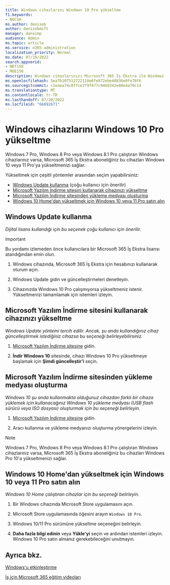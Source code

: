 ```yaml
---
title: Windows cihazlarını Windows 10 Pro yükseltme
f1.keywords:
- NOCSH
ms.author: deniseb
author: denisebmsft
manager: dansimp
audience: Admin
ms.topic: article
ms.service: o365-administration
localization_priority: Normal
ms.date: 07/19/2022
search.appverid:
- MET150
- MOE150
description: Windows cihazlarınızı Microsoft 365 İş Ekstra ile Windows 10 Pro yükseltmeyi öğrenin.
ms.openlocfilehash: 5ea7b107512722118e6fe872ebe48836e0fe70f6
ms.sourcegitcommit: c1eaea74c8ffce2f9f477c9469342e88e4a70c14
ms.translationtype: MT
ms.contentlocale: tr-TR
ms.lasthandoff: 07/20/2022
ms.locfileid: "66892671"
---
```

# <a name="upgrade-windows-devices-to-windows-10-pro"></a>Windows cihazlarını Windows 10 Pro yükseltme

Windows 7 Pro, Windows 8 Pro veya Windows 8.1 Pro çalıştıran Windows cihazlarınız varsa, Microsoft 365 İş Ekstra aboneliğiniz bu cihazları Windows 10 veya 11 Pro'ya yükseltmenizi sağlar.  

Yükseltmek için çeşitli yöntemler arasından seçim yapabilirsiniz:

- [Windows Update kullanma](#use-windows-update) (çoğu kullanıcı için önerilir)
- [Microsoft Yazılım İndirme sitesini kullanarak cihazınızı yükseltme](#upgrade-your-device-using-the-microsoft-software-download-site)
- [Microsoft Yazılım İndirme sitesinden yükleme medyası oluşturma](#create-installation-media-from-the-microsoft-software-download-site)
- [Windows 10 Home'dan yükseltmek için Windows 10 veya 11 Pro satın alın](#purchase-windows-10-or-11-pro-to-upgrade-from-windows-10-home)

## <a name="use-windows-update"></a>Windows Update kullanma

*Dijital lisans kullandığı için bu seçenek çoğu kullanıcı için önerilir.*

> [!IMPORTANT]
> Bu yordamı izlemeden önce kullanıcılara bir Microsoft 365 İş Ekstra lisansı atandığından emin olun.

1. Windows cihazında, Microsoft 365 İş Ekstra için hesabınızı kullanarak oturum açın.

2. Windows Update gidin ve güncelleştirmeleri denetleyin. 

3. Cihazınızda Windows 10 Pro çalışmıyorsa yükseltmeniz istenir. Yükseltmenizi tamamlamak için istemleri izleyin.

## <a name="upgrade-your-device-using-the-microsoft-software-download-site"></a>Microsoft Yazılım İndirme sitesini kullanarak cihazınızı yükseltme
  
*Windows Update yöntemi tercih edilir. Ancak, şu anda kullandığınız cihaz güncelleştirmek istediğiniz cihazsa bu seçeneği belirleyebilirsiniz.* 

1. [Microsoft Yazılım İndirme sitesine](https://go.microsoft.com/fwlink/?LinkID=836951) gidin.

2. **İndir Windows 10** sitesinde, cihazı Windows 10 Pro yükseltmeye başlamak için **Şimdi güncelleştir'i** seçin. 

## <a name="create-installation-media-from-the-microsoft-software-download-site"></a>Microsoft Yazılım İndirme sitesinden yükleme medyası oluşturma

*Windows 10 şu anda kullanmakta olduğunuz cihazdan farklı bir cihaza yüklemek için kullanacağınız Windows 10 yükleme medyası (USB flash sürücü veya ISO dosyası) oluşturmak için bu seçeneği belirleyin.*
    
1. [Microsoft Yazılım İndirme sitesine](https://go.microsoft.com/fwlink/?LinkID=836960) gidin.

2. Aracı kullanma ve yükleme medyanızı oluşturma yönergelerini izleyin. 

> [!NOTE]
> Windows 7 Pro, Windows 8 Pro veya Windows 8.1 Pro çalıştıran Windows cihazlarınız varsa, Microsoft 365 İş Ekstra aboneliğiniz bu cihazları Windows Pro 10'a yükseltmenizi sağlar.

## <a name="purchase-windows-10-or-11-pro-to-upgrade-from-windows-10-home"></a>Windows 10 Home'dan yükseltmek için Windows 10 veya 11 Pro satın alın

*Windows 10 Home çalıştıran cihazlar için bu seçeneği belirleyin.*

1. Bir Windows cihazında Microsoft Store uygulamasını açın.

2. Microsoft Store uygulamasında öğesini arayın `Windows 10 Pro`.

3. Windows 10/11 Pro sürümüne yükseltme seçeneğini belirleyin.

4. **Daha fazla bilgi edinin** veya **Yükle'yi** seçin ve ardından istemleri izleyin. Windows 10 Pro satın almanız gerekebileceğini unutmayın.
  
## <a name="see-also"></a>Ayrıca bkz.

[Windows'u etkinleştirme](https://support.microsoft.com/windows/activate-windows-c39005d4-95ee-b91e-b399-2820fda32227#WindowsVersion=Windows_10)

[İş için Microsoft 365 eğitim videoları](https://go.microsoft.com/fwlink/?linkid=2197659)


